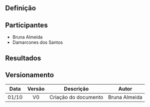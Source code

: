 ## Definição

## Participantes
- Bruna Almeida
- Damarcones dos Santos

## Resultados

## Versionamento

| Data | Versão |           Descrição             |    Autor    |
|:----:|:------:|:-------------------------------:|:-----------:|
|01/10 |V0      |     Criação do documento        |Bruna Almeida|